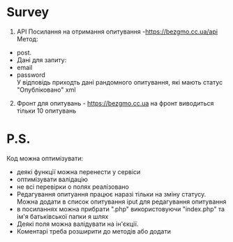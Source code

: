 # Survey
1. API
Посилання на отримання опитування -https://bezgmo.cc.ua/api <br/> Метод:
- post. <br/> 
- Дані для запиту:
- email <br/>
- password <br/>
У відповідь приходть дані рандомного опитування, які мають статус "Опубліковано" xml
2. Фронт для опитувань - https://bezgmo.cc.ua
на фронт виводиться тільки 10 опитувань

# P.S.
Код можна оптимізувати: <br/>
- деякі функції можна перенести у сервіси <br/>
- оптимізувати валідацію <br/>
- не всі перевірки о полях реалізовано <br/>
- Редагування опитуання працює наразі тільки на зміну статусу. Можна додати в список опитування iput для редагування опитування
- в посиланнях можна прибрати ".php"  використовуючи "index.php" та ім'я батьківської папки я шлях
- Деякі поля можна валідувати на ін'єкції.
- Коментарі треба розширити до методів або додати<br/>

